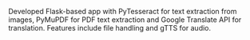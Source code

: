 Developed Flask-based app with PyTesseract for text extraction from images, PyMuPDF for PDF text extraction and Google Translate API for translation. Features include file handling and gTTS for audio.

